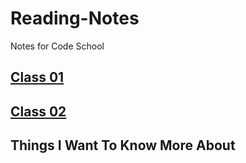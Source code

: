 # Reading-Notes
Notes for Code School

## [Class 01](/Reading-Notes/Class01)

## [Class 02](/Reading-Notes/Class02)

## Things I Want To Know More About




